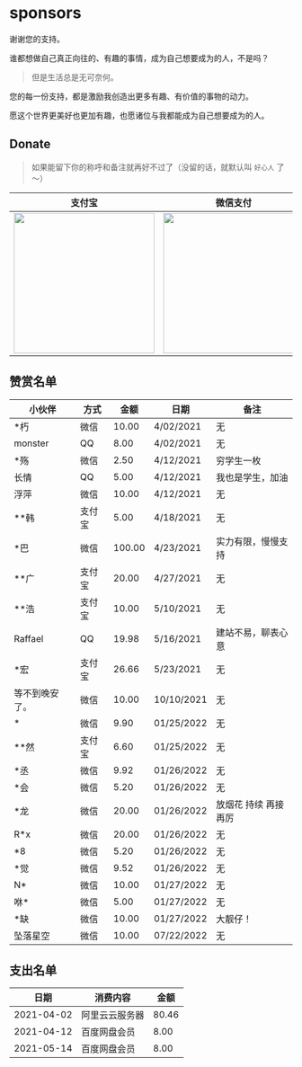 # sponsors

谢谢您的支持。

谁都想做自己真正向往的、有趣的事情，成为自己想要成为的人，不是吗？

> 但是生活总是无可奈何。

您的每一份支持，都是激励我创造出更多有趣、有价值的事物的动力。

愿这个世界更美好也更加有趣，也愿诸位与我都能成为自己想要成为的人。

## Donate

> 如果能留下你的称呼和备注就再好不过了（没留的话，就默认叫 `好心人` 了～）


| 支付宝                                                       | 微信支付                                                     | QQ 支付                                                      |
| ------------------------------------------------------------ | ------------------------------------------------------------ | ------------------------------------------------------------ |
| <img src="https://gcore.jsdelivr.net/gh/muzihuaner/huancdn/img/202207222129932.png" width=250px /> | <img src="https://gcore.jsdelivr.net/gh/muzihuaner/huancdn/img/202207222129833.png" width=250px /> | <img src="https://gcore.jsdelivr.net/gh/muzihuaner/huancdn/img/202207222130330.png" width=250px /> |



## 赞赏名单

| 小伙伴         | 方式   | 金额   | 日期       | 备注                 |
| -------------- | ------ | ------ | ---------- | -------------------- |
| *朽            | 微信   | 10.00  | 4/02/2021  | 无                   |
| monster        | QQ     | 8.00   | 4/02/2021  | 无                   |
| *殇            | 微信   | 2.50   | 4/12/2021  | 穷学生一枚           |
| 长情           | QQ     | 5.00   | 4/12/2021  | 我也是学生，加油     |
| 浮萍           | 微信   | 10.00  | 4/12/2021  | 无                   |
| **韩           | 支付宝 | 5.00   | 4/18/2021  | 无                   |
| *巴            | 微信   | 100.00 | 4/23/2021  | 实力有限，慢慢支持   |
| **广           | 支付宝 | 20.00  | 4/27/2021  | 无                   |
| **浩           | 支付宝 | 10.00  | 5/10/2021  | 无                   |
| Raffael        | QQ     | 19.98  | 5/16/2021  | 建站不易，聊表心意   |
| *宏            | 支付宝 | 26.66  | 5/23/2021  | 无                   |
| 等不到晚安了。 | 微信   | 10.00  | 10/10/2021 | 无                   |
| *              | 微信   | 9.90   | 01/25/2022 | 无                   |
| **然           | 支付宝 | 6.60   | 01/25/2022 | 无                   |
| *丞            | 微信   | 9.92   | 01/26/2022 | 无                   |
| *会            | 微信   | 5.20   | 01/26/2022 | 无                   |
| *龙            | 微信   | 20.00  | 01/26/2022 | 放烟花 持续 再接再厉 |
| R*x            | 微信   | 20.00  | 01/26/2022 | 无                   |
| *8             | 微信   | 5.20   | 01/26/2022 | 无                   |
| *觉            | 微信   | 9.52   | 01/26/2022 | 无                   |
| N*             | 微信   | 10.00  | 01/27/2022 | 无                   |
| 咻*            | 微信   | 5.00   | 01/27/2022 | 无                   |
| *缺            | 微信   | 10.00  | 01/27/2022 | 大靓仔！             |
| 坠落星空       | 微信   | 10.00  | 07/22/2022 | 无                   |
## 支出名单
| 日期       | 消费内容       | 金额  |
| ---------- | -------------- | ----- |
| 2021-04-02 | 阿里云云服务器 | 80.46 |
| 2021-04-12 | 百度网盘会员   | 8.00  |
| 2021-05-14 | 百度网盘会员   | 8.00  |
